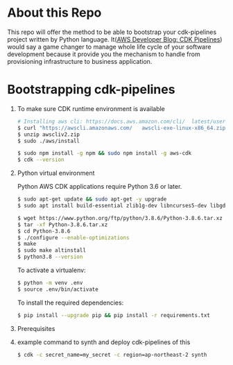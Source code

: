 # About this Repo
This repo will offer the method to be able to bootstrap your cdk-pipelines project written by Python language. It([AWS Developer Blog: CDK Pipelines](https://aws.amazon.com/ko/blogs/developer/cdk-pipelines-continuous-delivery-for-aws-cdk-applications/)) would say a game changer to manage whole life cycle of your software development because it provide you the mechanism to handle from provisioning infrastructure to business application.

# Bootstrapping cdk-pipelines
1. To make sure CDK runtime environment is available

    ``` bash
    # Installing aws cli: https://docs.aws.amazon.com/cli/  latest/userguide/install-cliv2-linux. html#cliv2-linux-install
    $ curl "https://awscli.amazonaws.com/   awscli-exe-linux-x86_64.zip" -o "awscliv2.zip"
    $ unzip awscliv2.zip
    $ sudo ./aws/install

    $ sudo npm install -g npm && sudo npm install -g aws-cdk
    $ cdk --version
    ```

2. Python virtual environment

    Python AWS CDK applications require Python 3.6 or later.
    ``` bash
    $ sudo apt-get update && sudo apt-get -y upgrade
    $ sudo apt install build-essential zlib1g-dev libncurses5-dev libgdbm-dev libnss3-dev libssl-dev libreadline-dev libffi-dev wget

    $ wget https://www.python.org/ftp/python/3.8.6/Python-3.8.6.tar.xz
    $ tar -xf Python-3.8.6.tar.xz
    $ cd Python-3.8.6
    $ ./configure --enable-optimizations
    $ make
    $ sudo make altinstall
    $ python3.8 --version
    ```

    To activate a virtualenv:
    ``` bash
    $ python -m venv .env
    $ source .env/bin/activate
    ```
    
    To install the required dependencies:
    ``` bash
    $ pip install --upgrade pip && pip install -r requirements.txt
    ```

3. Prerequisites

4. example command to synth and deploy cdk-pipelines of this

    ``` bash
    $ cdk -c secret_name=my_secret -c region=ap-northeast-2 synth
    ```